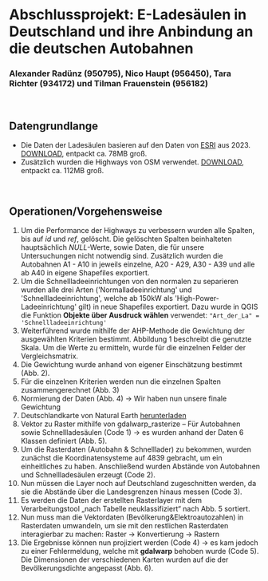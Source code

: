 # Abschlussprojekt: E-Ladesäulen in Deutschland und ihre Anbindung an die deutschen Autobahnen

### Alexander Radünz (950795), Nico Haupt (956450), Tara Richter (934172) und Tilman Frauenstein (956182)

&nbsp;

## Datengrundlange
* Die Daten der Ladesäulen basieren auf den Daten von [ESRI](https://hub.arcgis.com/maps/bc3c97f73d6b4be4921be8560fbc325a) aus 2023. [DOWNLOAD](https://github.com/s92854/Datenmodellierung/files/13966254/LadesA4ulen_in_Deutschland.zip), entpackt ca. 78MB groß.
* Zusätzlich wurden die Highways von OSM verwendet. [DOWNLOAD](https://github.com/s92854/Datenmodellierung/files/13966279/Strassen.Deutschland.zip), entpackt ca. 112MB groß.

&nbsp;

## Operationen/Vorgehensweise
1. Um die Performance der Highways zu verbessern wurden alle Spalten, bis auf *id* und *ref*, gelöscht. Die gelöschten Spalten beinhalteten hauptsächlich *NULL*-Werte, sowie Daten, die für unsere Untersuchungen nicht notwendig sind. Zusätzlich wurden die Autobahnen A1 - A10 in jeweils einzelne, A20 - A29, A30 - A39 und alle ab A40 in eigene Shapefiles exportiert.
2. Um die Schnellladeeinrichtungen von den normalen zu separieren wurden alle drei Arten ('Normalladeeinrichtung' und 'Schnellladeeinrichtung', welche ab 150kW als 'High-Power-Ladeeinrichtung' gilt) in neue Shapefiles exportiert. Dazu wurde in QGIS die Funktion **Objekte über Ausdruck wählen** verwendet: ```"Art_der_La" = 'Schnellladeeinrichtung'```
3. Weiterführend wurde mithilfe der AHP-Methode die Gewichtung der ausgewählten Kriterien bestimmt. Abbildung 1 beschreibt die genutzte Skala. Um die Werte zu ermitteln, wurde für die einzelnen Felder der Vergleichsmatrix.
4. Die Gewichtung wurde anhand von eigener Einschätzung bestimmt (Abb. 2).
5. Für die einzelnen Kriterien werden nun die einzelnen Spalten zusammengerechnet (Abb. 3)
6. Normierung der Daten (Abb. 4) -> Wir haben nun unsere finale Gewichtung
7. Deutschlandkarte von Natural Earth [herunterladen](https://www.naturalearthdata.com/downloads/10m-cultural-vectors/)
8. Vektor zu Raster mithilfe von gdalwarp_rasterize – Für Autobahnen sowie Schnellladesäulen (Code 1) &rarr; es wurden anhand der Daten 6 Klassen definiert (Abb. 5).
9. Um die Rasterdaten (Autobahn & Schnelllader) zu bekommen, wurden zunächst die Koordinatensysteme auf 4839 gebracht, um ein einheitliches zu haben. Anschließend wurden Abstände von Autobahnen und Schnellladesäulen erzeugt (Code 2).
10. Nun müssen die Layer noch auf Deutschland zugeschnitten werden, da sie die Abstände über die Landesgrenzen hinaus messen (Code 3).
11. Es werden die Daten der erstellten Rasterlayer mit dem Verarbeitungstool „nach Tabelle neuklassifiziert“ nach Abb. 5 sortiert.
12. Nun muss man die Vektordaten (Bevölkerung&Elektroautozahlen) in Rasterdaten umwandeln, um sie mit den restlichen Rasterdaten interagierbar zu machen: Raster &rarr; Konvertierung &rarr; Rastern
13. Die Ergebnisse können nun projiziert werden (Code 4) &rarr; es kam jedoch zu einer Fehlermeldung, welche mit **gdalwarp** behoben wurde (Code 5). Die Dimensionen der verschiedenen Karten wurden auf die der Bevölkerungsdichte angepasst (Abb. 6).
